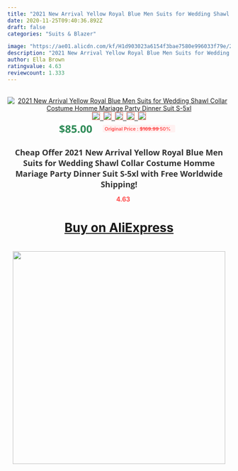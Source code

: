 ```yaml
---
title: "2021 New Arrival Yellow Royal Blue Men Suits for Wedding Shawl Collar Costume Homme Mariage Party Dinner Suit S-5xl"
date: 2020-11-25T09:40:36.892Z
draft: false
categories: "Suits & Blazer"

image: "https://ae01.alicdn.com/kf/H1d903023a6154f3bae7580e996033f79e/2021-New-Arrival-Yellow-Royal-Blue-Men-Suits-for-Wedding-Shawl-Collar-Costume-Homme-Mariage-Party.jpg"
description: "2021 New Arrival Yellow Royal Blue Men Suits for Wedding Shawl Collar Costume Homme Mariage Party Dinner Suit S-5xl"
author: Ella Brown
ratingvalue: 4.63
reviewcount: 1.333
---
```

<br>
<div style="text-align: center;">
<a href="https://s.click.aliexpress.com/e/_A62gtX" target="_blank" rel="nofollow noopener noreferrer"><img alt="2021 New Arrival Yellow Royal Blue Men Suits for Wedding Shawl Collar Costume Homme Mariage Party Dinner Suit S-5xl" class="magnifier-image" src="https://ae01.alicdn.com/kf/H1d903023a6154f3bae7580e996033f79e/2021-New-Arrival-Yellow-Royal-Blue-Men-Suits-for-Wedding-Shawl-Collar-Costume-Homme-Mariage-Party.jpg_640x640.jpg">
<br>
<img style="border:1px solid salmon" src="https://ae01.alicdn.com/kf/H1d903023a6154f3bae7580e996033f79e/2021-New-Arrival-Yellow-Royal-Blue-Men-Suits-for-Wedding-Shawl-Collar-Costume-Homme-Mariage-Party.jpg_120x120.jpg">&nbsp;&nbsp;<img style="border:1px solid salmon" src="https://ae01.alicdn.com/kf/H6a09382ecbd54fd48f91a0e3498a11c9I/2021-New-Arrival-Yellow-Royal-Blue-Men-Suits-for-Wedding-Shawl-Collar-Costume-Homme-Mariage-Party.jpg_120x120.jpg">&nbsp;&nbsp;<img style="border:1px solid salmon" src="https://ae01.alicdn.com/kf/Hebacb2d3350c4eaeb62af071b9b0bdf7v/2021-New-Arrival-Yellow-Royal-Blue-Men-Suits-for-Wedding-Shawl-Collar-Costume-Homme-Mariage-Party.jpg_120x120.jpg">&nbsp;&nbsp;<img style="border:1px solid salmon" src="https://ae01.alicdn.com/kf/H140cab73684c46efa3671928cdb884f3m/2021-New-Arrival-Yellow-Royal-Blue-Men-Suits-for-Wedding-Shawl-Collar-Costume-Homme-Mariage-Party.jpg_120x120.jpg">&nbsp;&nbsp;<img style="border:1px solid salmon" src="https://ae01.alicdn.com/kf/H97aa271ecea7434397c96e359135fadfv/2021-New-Arrival-Yellow-Royal-Blue-Men-Suits-for-Wedding-Shawl-Collar-Costume-Homme-Mariage-Party.jpg_120x120.jpg"></a></div><br0>
<div style="text-align: center;"><span style="background-color: white; border: 0px; box-sizing: border-box; color: seagreen; display: inline-block; font-family: &quot;open sans&quot; , &quot;arial&quot; , &quot;helvetica&quot; , sans-serif , &quot;heiti&quot;; font-size: 24px; font-stretch: inherit; font-weight: 700; line-height: inherit; margin: 0px 10px 0px 0px; padding: 0px; vertical-align: middle;">$85.00 </span>
<span style="background: rgb(255 , 241 , 241); border-radius: 3px; border: 0px; box-sizing: border-box; color: #ff4747; display: inline-block; font-family: inherit; font-size: 12px; font-stretch: inherit; font-style: inherit; font-variant: inherit; font-weight: 600; line-height: inherit; margin: 0px; padding: 2px 5px; transform: scale(0.9); vertical-align: middle;">Original Price : <b style="text-decoration: line-through;">$169.99 </b> 50%&nbsp;&nbsp;</span></div>
<h1 style="color: #333333; display: inline-block; font-family: &quot;open sans&quot; , &quot;arial&quot; , &quot;helvetica&quot; , sans-serif , &quot;heiti&quot;; font-size: 18px; font-stretch: inherit; font-weight: 700; text-align: center;">Cheap Offer 2021 New Arrival Yellow Royal Blue Men Suits for Wedding Shawl Collar Costume Homme Mariage Party Dinner Suit S-5xl with Free Worldwide Shipping!</h1>
<div style="color: #ff4747; text-align: center;">
<img src="https://4.bp.blogspot.com/-M0ZcTcb-5uY/XleCXlxnR4I/AAAAAAAAAEc/OrjgMkXV1oMQFaCRZj5HQwOCBcu3w1FegCPcBGAYYCw/s1600/star.png" style="height: 15px;">&nbsp;<b>4.63</b></div>
<div class="button_cont" align="center"><a class="buynow_a" href="https://s.click.aliexpress.com/e/_A62gtX" target="_blank" rel="nofollow noopener noreferrer"><H1>Buy on AliExpress</H1></a></div><br>
<div class="separator" style="clear: both; text-align: center;">
<img src="https://lh3.googleusercontent.com/-pTy5HemUv9M/XlePHvY0dAI/AAAAAAAAAE4/0nX5iRUoIWY8eMW9Dpxeirr157OZliDIgCLcBGAsYHQ/s1600/badge.gif" width="480">
</div>
